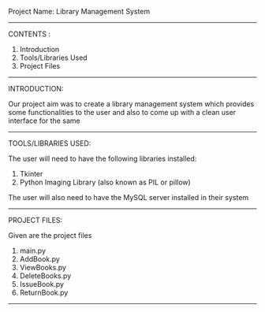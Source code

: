Project Name: Library Management System

------------

CONTENTS :
1. Introduction
2. Tools/Libraries Used
3. Project Files

------------

INTRODUCTION: 

Our project aim was to create a library management system which provides
some functionalities to the user and also to come up with a clean user 
interface for the same

------------

TOOLS/LIBRARIES USED:

The user will need to have the following libraries installed:
1. Tkinter
2. Python Imaging Library (also known as PIL or pillow)

The user will also need to have the MySQL server installed in their system

------------

PROJECT FILES:

Given are the project files 
1. main.py
2. AddBook.py
3. ViewBooks.py
4. DeleteBooks.py
5. IssueBook.py
6. ReturnBook.py

------------


